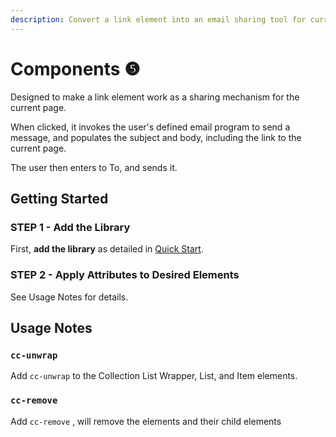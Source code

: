 ```yaml
---
description: Convert a link element into an email sharing tool for current page.
---
```


# Components ❺

Designed to make a link element work as a sharing mechanism for the current page.

When clicked, it invokes the user's defined email program to send a message, and populates the subject and body, including the link to the current page.

The user then enters to To, and sends it.&#x20;



## Getting Started  <a href="#step-1---add-the-library" id="step-1---add-the-library"></a>

### STEP 1 - Add the Library  <a href="#step-1---add-the-library" id="step-1---add-the-library"></a>

First, **add the library** as detailed in [Quick Start](quick-start.md).&#x20;

### STEP 2 - Apply Attributes to Desired Elements <a href="#step-2---apply-wfu-query-param-to-desired-elements" id="step-2---apply-wfu-query-param-to-desired-elements"></a>

See Usage Notes for details.&#x20;

## Usage Notes&#x20;

### `cc-unwrap`&#x20;

Add `cc-unwrap` to the Collection List Wrapper, List, and Item elements.&#x20;

### `cc-remove`&#x20;

Add `cc-remove` , will remove the elements and their child elements&#x20;





